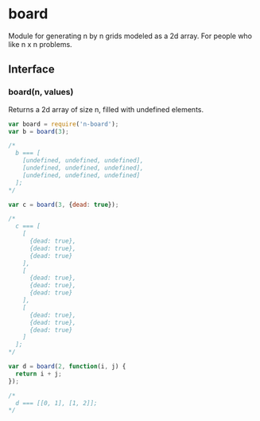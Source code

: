 board
=====

Module for generating n by n grids modeled as a 2d array. For people who like n x n problems.

## Interface

### board(n, values)

Returns a 2d array of size n, filled with undefined elements.

```js
var board = require('n-board');
var b = board(3);

/*
  b === [
    [undefined, undefined, undefined],
    [undefined, undefined, undefined],
    [undefined, undefined, undefined]
  ];
*/

var c = board(3, {dead: true});

/*
  c === [
    [
      {dead: true},
      {dead: true},
      {dead: true}
    ],
    [
      {dead: true},
      {dead: true},
      {dead: true}
    ],
    [
      {dead: true},
      {dead: true},
      {dead: true}
    ]
  ];
*/

var d = board(2, function(i, j) {
  return i + j;
});

/*
  d === [[0, 1], [1, 2]];
*/
```
